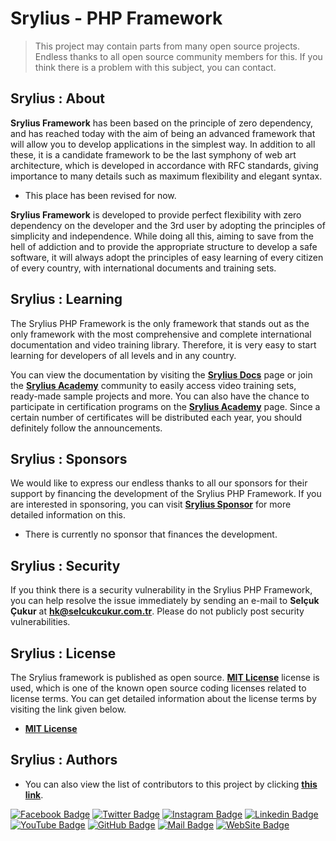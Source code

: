 # Srylius - PHP Framework
> This project may contain parts from many open source projects. Endless thanks to all open source community 
> members for this. If you think there is a problem with this subject, you can contact.

## Srylius : About
**Srylius Framework** has been based on the principle of zero dependency, and has reached today with the 
aim of being an advanced framework that will allow you to develop applications in the simplest way. In 
addition to all these, it is a candidate framework to be the last symphony of web art architecture, which 
is developed in accordance with RFC standards, giving importance to many details such as maximum flexibility 
and elegant syntax.

- This place has been revised for now.

**Srylius Framework** is developed to provide perfect flexibility with zero dependency on the developer and 
the 3rd user by adopting the principles of simplicity and independence. While doing all this, aiming to save 
from the hell of addiction and to provide the appropriate structure to develop a safe software, it will always 
adopt the principles of easy learning of every citizen of every country, with international documents and 
training sets.

## Srylius : Learning
The Srylius PHP Framework is the only framework that stands out as the only framework with the most 
comprehensive and complete international documentation and video training library. Therefore, it is 
very easy to start learning for developers of all levels and in any country.

You can view the documentation by visiting the **[Srylius Docs](https://docs.srylius.com/)** page or 
join the **[Srylius Academy](https://academy.srylius.com/)** community to easily access video 
training sets, ready-made sample projects and more. You can also have the chance to participate in 
certification programs on the **[Srylius Academy](https://academy.srylius.com/)** page. Since a 
certain number of certificates will be distributed each year, you should definitely follow the 
announcements.

## Srylius : Sponsors
We would like to express our endless thanks to all our sponsors for their support by financing the 
development of the Srylius PHP Framework. If you are interested in sponsoring, you can visit 
**[Srylius Sponsor](https://sponsor.srylius.com)** for more detailed information on this.

- There is currently no sponsor that finances the development.

## Srylius : Security
If you think there is a security vulnerability in the Srylius PHP Framework, you can help resolve the 
issue immediately by sending an e-mail to **Selçuk Çukur** at **<hk@selcukcukur.com.tr>**. Please do 
not publicly post security vulnerabilities.

## Srylius : License
The Srylius framework is published as open source. **[MIT License](License.md)** license is used, which 
is one of the known open source coding licenses related to license terms. You can get detailed information 
about the license terms by visiting the link given below.

- **[MIT License](License.md)**

## Srylius : Authors
- You can also view the list of contributors to this project by clicking **[this link](https://github.com/Srylius/Logger/graphs/contributors)**.

[![Facebook Badge](https://img.shields.io/badge/selcukcukur->-blue?style=for-the-badge&logo=facebook)](https://facebook.com/selcukcukur/)
[![Twitter Badge](https://img.shields.io/badge/selcukcukur->-blue?style=for-the-badge&logo=twitter)](https://twitter.com/selcukcukur/)
[![Instagram Badge](https://img.shields.io/badge/selcukcukur->-blue?style=for-the-badge&logo=instagram)](https://instagram.com/selcukcukur/)
[![Linkedin Badge](https://img.shields.io/badge/selcukcukur->-blue?style=for-the-badge&logo=linkedin)](https://linkedin.com/in/selcukcukur/)
[![YouTube Badge](https://img.shields.io/badge/selcukcukur->-blue?style=for-the-badge&logo=youtube)](https://youtube.com/c/selcukcukur/)
[![GitHub Badge](https://img.shields.io/badge/selcukcukur->-blue?style=for-the-badge&logo=github)](https://github.com/selcukcukur/)
[![Mail Badge](https://img.shields.io/badge/selcukcukur->-blue?style=for-the-badge&logo=mail.ru)](mailto:hk@selcukcukur.com.tr)
[![WebSite Badge](https://img.shields.io/badge/selcukcukur->-blue?style=for-the-badge&logo=semantic-release)](https://selcukcukur.com.tr/)
